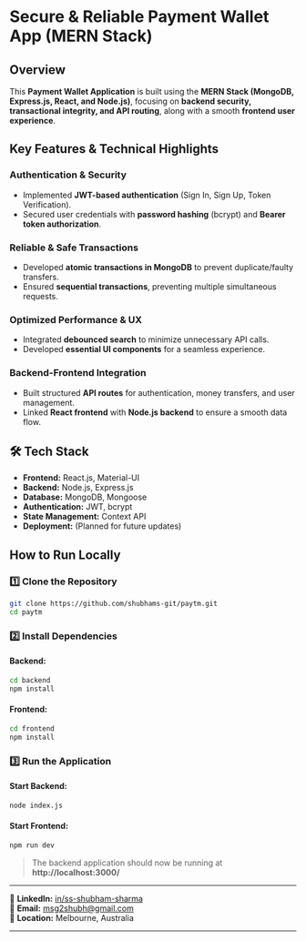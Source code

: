 # Secure & Reliable Payment Wallet App (MERN Stack)

## Overview
This **Payment Wallet Application** is built using the **MERN Stack (MongoDB, Express.js, React, and Node.js)**, focusing on **backend security, transactional integrity, and API routing**, along with a smooth **frontend user experience**.

##  Key Features & Technical Highlights

### Authentication & Security
- Implemented **JWT-based authentication** (Sign In, Sign Up, Token Verification).
- Secured user credentials with **password hashing** (bcrypt) and **Bearer token authorization**.

### Reliable & Safe Transactions
- Developed **atomic transactions in MongoDB** to prevent duplicate/faulty transfers.
- Ensured **sequential transactions**, preventing multiple simultaneous requests.

### Optimized Performance & UX
- Integrated **debounced search** to minimize unnecessary API calls.
- Developed **essential UI components** for a seamless experience.

### Backend-Frontend Integration
- Built structured **API routes** for authentication, money transfers, and user management.
- Linked **React frontend** with **Node.js backend** to ensure a smooth data flow.

## 🛠️ Tech Stack
- **Frontend:** React.js, Material-UI
- **Backend:** Node.js, Express.js
- **Database:** MongoDB, Mongoose
- **Authentication:** JWT, bcrypt
- **State Management:** Context API
- **Deployment:** (Planned for future updates)

##  How to Run Locally
### 1️⃣ Clone the Repository
```bash
git clone https://github.com/shubhams-git/paytm.git
cd paytm
```

### 2️⃣ Install Dependencies
#### Backend:
```bash
cd backend
npm install
```
#### Frontend:
```bash
cd frontend
npm install
```

### 3️⃣ Run the Application
#### Start Backend:
```bash
node index.js
```
#### Start Frontend:
```bash
npm run dev
```
> The backend application should now be running at **http://localhost:3000/**

---


🔗 **LinkedIn:** [in/ss-shubham-sharma](https://www.linkedin.com/in/ss-shubham-sharma)  
📧 **Email:** msg2shubh@gmail.com  
📍 **Location:** Melbourne, Australia  

---
